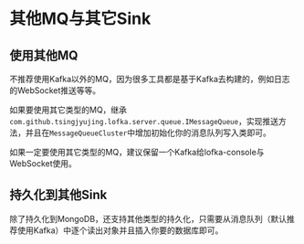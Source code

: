 # 其他MQ与其它Sink

## 使用其他MQ
不推荐使用Kafka以外的MQ，因为很多工具都是基于Kafka去构建的，例如日志的WebSocket推送等等。

如果要使用其它类型的MQ，继承`com.github.tsingjyujing.lofka.server.queue.IMessageQueue`，实现推送方法，并且在`MessageQueueCluster`中增加初始化你的消息队列写入类即可。

如果一定要使用其它类型的MQ，建议保留一个Kafka给lofka-console与WebSocket使用。


## 持久化到其他Sink
除了持久化到MongoDB，还支持其他类型的持久化，只需要从消息队列（默认推荐使用Kafka）中逐个读出对象并且插入你要的数据库即可。
